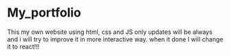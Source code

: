# My_portfolio
This  my own website using html, css and JS only 
updates will be always and i will try to improve it in more interactive way. 
when it done I will change it to react!!!
